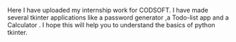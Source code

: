 Here I have uploaded my internship work for CODSOFT. I have made several tkinter applications like a password generator ,a Todo-list app and a Calculator . I hope this will help you to understand the basics of python tkinter.
